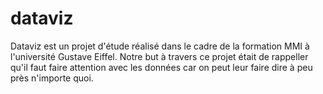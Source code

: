 # dataviz
Dataviz est un projet d'étude réalisé dans le cadre de la formation MMI à l'université Gustave Eiffel.
Notre but à travers ce projet était de rappeller qu'il faut faire attention avec les données car on peut leur faire dire à peu près n'importe quoi.